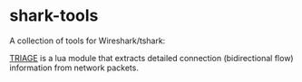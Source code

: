 # shark-tools
A collection of tools for Wireshark/tshark:

[TRIAGE](lua/triage/README/md) is a lua module that extracts detailed connection (bidirectional flow) information from network packets.


